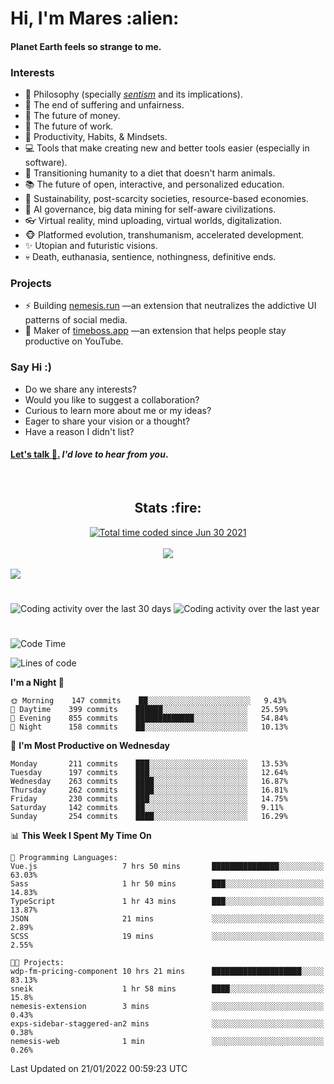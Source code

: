 <h1>Hi, I'm Mares :alien:</h1>

#### Planet Earth feels so strange to me.

### **Interests**

- 🌊 Philosophy (specially [_sentism_][sentismmedium] and its implications).
- 🎯 The end of suffering and unfairness.
- 💸 The future of money.
- 💼 The future of work.
- 🧠 Productivity, Habits, & Mindsets.
- 💻 Tools that make creating new and better tools easier (especially in software).
- 🥗 Transitioning humanity to a diet that doesn't harm animals.
- 📚 The future of open, interactive, and personalized education.
- 🌱 Sustainability, post-scarcity societies, resource-based economies.
- 🤖 AI governance, big data mining for self-aware civilizations.
- 👓 Virtual reality, mind uploading, virtual worlds, digitalization.
- 🐵 Platformed evolution, transhumanism, accelerated development.
- ✨ Utopian and futuristic visions.
- 💀 Death, euthanasia, sentience, nothingness, definitive ends.


### **Projects**

- ⚡ Building [nemesis.run](https://nemesis.run) —an extension that neutralizes the addictive UI patterns of social media.
- 💎 Maker of [timeboss.app](https://timeboss.app) —an extension that helps people stay productive on YouTube.


### **Say Hi :)**

- Do we share any interests?
- Would you like to suggest a collaboration?
- Curious to learn more about me or my ideas?
- Eager to share your vision or a thought?
- Have a reason I didn't list?

#### [Let's talk :wave:.](mailto:mareszhar@gmail.com) _I'd love to hear from you_.

[sentismmedium]: https://medium.com/@mareszhar/born-a-prisoner-a-reflection-about-life-its-struggles-and-a-plan-to-escape-d8566ce9b026

<br>

<h2 align="center">Stats :fire:</h2>

<div align="center">
  <a href="https://wakatime.com/@cfdc0e0d-4860-4b62-9ff0-cb659185525e">
    <img src="https://wakatime.com/badge/user/cfdc0e0d-4860-4b62-9ff0-cb659185525e.svg" alt="Total time coded since Jun 30 2021" />
  </a>
</div>

<br>

<!-- 
Add or remove this: 
&dates=B1AAB3FF 
...or this...
&date_format=M%20j%5B%2C%20Y%5D
from the *streak stats URL below* if they get bugged and aren't updating: 
-->

<div align="center">
  <img src="https://github-readme-streak-stats.herokuapp.com?user=mareszhar&theme=black-ice&hide_border=true&stroke=FFFFFF15&ring=DF8FFE&fire=DF8FFE&currStreakLabel=DF8FFE&background=1A232A&currStreakNum=86FFAB&dates=B1AAB3FF&date_format=M%20j%5B%2C%20Y%5D">
</div>

<br>

<img src="https://activity-graph.herokuapp.com/graph?username=mareszhar&theme=nord&bg_color=00000000&color=979797&line=DF8FFE&point=00000000&area=true&hide_border=true">

<br>

<h1></h1>

<img src="https://wakatime.com/share/@mares/5df0ff02-9c79-41b4-b540-51dc9c65a57b.svg" alt="Coding activity over the last 30 days" />
<img src="https://wakatime.com/share/@mares/ea89ba71-f374-40af-930c-e0655909fe37.svg" alt="Coding activity over the last year" />

<h1></h1>

<!--START_SECTION:waka-->
![Code Time](http://img.shields.io/badge/Code%20Time-442%20hrs%205%20mins-blue)

![Lines of code](https://img.shields.io/badge/From%20Hello%20World%20I%27ve%20Written-126%20Thousand%20lines%20of%20code-blue)

**I'm a Night 🦉** 

```text
🌞 Morning    147 commits    ██░░░░░░░░░░░░░░░░░░░░░░░   9.43% 
🌆 Daytime    399 commits    ██████░░░░░░░░░░░░░░░░░░░   25.59% 
🌃 Evening    855 commits    █████████████░░░░░░░░░░░░   54.84% 
🌙 Night      158 commits    ██░░░░░░░░░░░░░░░░░░░░░░░   10.13%

```
📅 **I'm Most Productive on Wednesday** 

```text
Monday       211 commits    ███░░░░░░░░░░░░░░░░░░░░░░   13.53% 
Tuesday      197 commits    ███░░░░░░░░░░░░░░░░░░░░░░   12.64% 
Wednesday    263 commits    ████░░░░░░░░░░░░░░░░░░░░░   16.87% 
Thursday     262 commits    ████░░░░░░░░░░░░░░░░░░░░░   16.81% 
Friday       230 commits    ███░░░░░░░░░░░░░░░░░░░░░░   14.75% 
Saturday     142 commits    ██░░░░░░░░░░░░░░░░░░░░░░░   9.11% 
Sunday       254 commits    ████░░░░░░░░░░░░░░░░░░░░░   16.29%

```


📊 **This Week I Spent My Time On** 

```text
💬 Programming Languages: 
Vue.js                   7 hrs 50 mins       ███████████████░░░░░░░░░░   63.03% 
Sass                     1 hr 50 mins        ███░░░░░░░░░░░░░░░░░░░░░░   14.83% 
TypeScript               1 hr 43 mins        ███░░░░░░░░░░░░░░░░░░░░░░   13.87% 
JSON                     21 mins             ░░░░░░░░░░░░░░░░░░░░░░░░░   2.89% 
SCSS                     19 mins             ░░░░░░░░░░░░░░░░░░░░░░░░░   2.55%

🐱‍💻 Projects: 
wdp-fm-pricing-component 10 hrs 21 mins      ████████████████████░░░░░   83.13% 
sneik                    1 hr 58 mins        ████░░░░░░░░░░░░░░░░░░░░░   15.8% 
nemesis-extension        3 mins              ░░░░░░░░░░░░░░░░░░░░░░░░░   0.43% 
exps-sidebar-staggered-an2 mins              ░░░░░░░░░░░░░░░░░░░░░░░░░   0.38% 
nemesis-web              1 min               ░░░░░░░░░░░░░░░░░░░░░░░░░   0.26%

```


 Last Updated on 21/01/2022 00:59:23 UTC
<!--END_SECTION:waka-->

